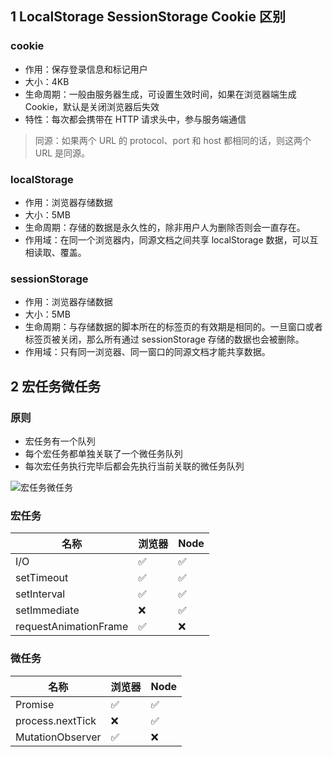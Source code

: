 ## 1 LocalStorage SessionStorage Cookie 区别

### cookie

- 作用：保存登录信息和标记用户
- 大小：4KB
- 生命周期：一般由服务器生成，可设置生效时间，如果在浏览器端生成 Cookie，默认是关闭浏览器后失效
- 特性：每次都会携带在 HTTP 请求头中，参与服务端通信

> 同源：如果两个 URL 的 protocol、port 和 host 都相同的话，则这两个 URL 是同源。

### localStorage
- 作用：浏览器存储数据
- 大小：5MB
- 生命周期：存储的数据是永久性的，除非用户人为删除否则会一直存在。
- 作用域：在同一个浏览器内，同源文档之间共享 localStorage 数据，可以互相读取、覆盖。

### sessionStorage
- 作用：浏览器存储数据
- 大小：5MB
- 生命周期：与存储数据的脚本所在的标签页的有效期是相同的。一旦窗口或者标签页被关闭，那么所有通过 sessionStorage 存储的数据也会被删除。
- 作用域：只有同一浏览器、同一窗口的同源文档才能共享数据。


## 2 宏任务微任务
### 原则
- 宏任务有一个队列
- 每个宏任务都单独关联了一个微任务队列
- 每次宏任务执行完毕后都会先执行当前关联的微任务队列

![宏任务微任务](https://pic2.zhimg.com/80/v2-e6dd78c74cb671dd9408c2273308a265_1440w.jpg)
### 宏任务

| 名称                  | 浏览器 | Node |
| --------------------- | ------ | ---- |
| I/O                   | ✅      | ✅    |
| setTimeout            | ✅      | ✅    |
| setInterval           | ✅      | ✅    |
| setImmediate          | ❌      | ✅    |
| requestAnimationFrame | ✅      | ❌    |

### 微任务

| 名称             | 浏览器 | Node |
| ---------------- | ------ | ---- |
| Promise          | ✅      | ✅    |
| process.nextTick | ❌      | ✅    |
| MutationObserver | ✅      | ❌    |
